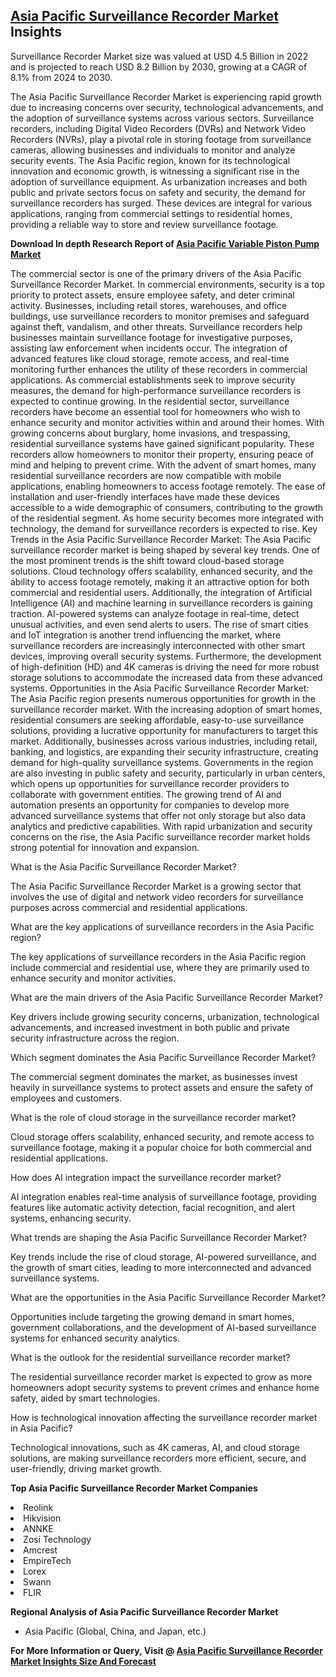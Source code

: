<h2><a href="https://www.verifiedmarketreports.com/download-sample/?rid=269060&amp;utm_source=Github-Feb&amp;utm_medium=225" target="_blank">Asia Pacific Surveillance Recorder Market</a> Insights</h2><p>Surveillance Recorder Market size was valued at USD 4.5 Billion in 2022 and is projected to reach USD 8.2 Billion by 2030, growing at a CAGR of 8.1% from 2024 to 2030.</p><p><p>The Asia Pacific Surveillance Recorder Market is experiencing rapid growth due to increasing concerns over security, technological advancements, and the adoption of surveillance systems across various sectors. Surveillance recorders, including Digital Video Recorders (DVRs) and Network Video Recorders (NVRs), play a pivotal role in storing footage from surveillance cameras, allowing businesses and individuals to monitor and analyze security events. The Asia Pacific region, known for its technological innovation and economic growth, is witnessing a significant rise in the adoption of surveillance equipment. As urbanization increases and both public and private sectors focus on safety and security, the demand for surveillance recorders has surged. These devices are integral for various applications, ranging from commercial settings to residential homes, providing a reliable way to store and review surveillance footage. <p><strong>Download In depth Research Report of <a href="https://www.verifiedmarketreports.com/download-sample/?rid=236118&amp;utm_source=Pulse-Dec&amp;utm_medium=225" target="_blank">Asia Pacific Variable Piston Pump Market</a></strong></p> The commercial sector is one of the primary drivers of the Asia Pacific Surveillance Recorder Market. In commercial environments, security is a top priority to protect assets, ensure employee safety, and deter criminal activity. Businesses, including retail stores, warehouses, and office buildings, use surveillance recorders to monitor premises and safeguard against theft, vandalism, and other threats. Surveillance recorders help businesses maintain surveillance footage for investigative purposes, assisting law enforcement when incidents occur. The integration of advanced features like cloud storage, remote access, and real-time monitoring further enhances the utility of these recorders in commercial applications. As commercial establishments seek to improve security measures, the demand for high-performance surveillance recorders is expected to continue growing. In the residential sector, surveillance recorders have become an essential tool for homeowners who wish to enhance security and monitor activities within and around their homes. With growing concerns about burglary, home invasions, and trespassing, residential surveillance systems have gained significant popularity. These recorders allow homeowners to monitor their property, ensuring peace of mind and helping to prevent crime. With the advent of smart homes, many residential surveillance recorders are now compatible with mobile applications, enabling homeowners to access footage remotely. The ease of installation and user-friendly interfaces have made these devices accessible to a wide demographic of consumers, contributing to the growth of the residential segment. As home security becomes more integrated with technology, the demand for surveillance recorders is expected to rise. Key Trends in the Asia Pacific Surveillance Recorder Market: The Asia Pacific surveillance recorder market is being shaped by several key trends. One of the most prominent trends is the shift toward cloud-based storage solutions. Cloud technology offers scalability, enhanced security, and the ability to access footage remotely, making it an attractive option for both commercial and residential users. Additionally, the integration of Artificial Intelligence (AI) and machine learning in surveillance recorders is gaining traction. AI-powered systems can analyze footage in real-time, detect unusual activities, and even send alerts to users. The rise of smart cities and IoT integration is another trend influencing the market, where surveillance recorders are increasingly interconnected with other smart devices, improving overall security systems. Furthermore, the development of high-definition (HD) and 4K cameras is driving the need for more robust storage solutions to accommodate the increased data from these advanced systems. Opportunities in the Asia Pacific Surveillance Recorder Market: The Asia Pacific region presents numerous opportunities for growth in the surveillance recorder market. With the increasing adoption of smart homes, residential consumers are seeking affordable, easy-to-use surveillance solutions, providing a lucrative opportunity for manufacturers to target this market. Additionally, businesses across various industries, including retail, banking, and logistics, are expanding their security infrastructure, creating demand for high-quality surveillance systems. Governments in the region are also investing in public safety and security, particularly in urban centers, which opens up opportunities for surveillance recorder providers to collaborate with government entities. The growing trend of AI and automation presents an opportunity for companies to develop more advanced surveillance systems that offer not only storage but also data analytics and predictive capabilities. With rapid urbanization and security concerns on the rise, the Asia Pacific surveillance recorder market holds strong potential for innovation and expansion. <p>What is the Asia Pacific Surveillance Recorder Market?</p> <p>The Asia Pacific Surveillance Recorder Market is a growing sector that involves the use of digital and network video recorders for surveillance purposes across commercial and residential applications.</p> <p>What are the key applications of surveillance recorders in the Asia Pacific region?</p> <p>The key applications of surveillance recorders in the Asia Pacific region include commercial and residential use, where they are primarily used to enhance security and monitor activities.</p> <p>What are the main drivers of the Asia Pacific Surveillance Recorder Market?</p> <p>Key drivers include growing security concerns, urbanization, technological advancements, and increased investment in both public and private security infrastructure across the region.</p> <p>Which segment dominates the Asia Pacific Surveillance Recorder Market?</p> <p>The commercial segment dominates the market, as businesses invest heavily in surveillance systems to protect assets and ensure the safety of employees and customers.</p> <p>What is the role of cloud storage in the surveillance recorder market?</p> <p>Cloud storage offers scalability, enhanced security, and remote access to surveillance footage, making it a popular choice for both commercial and residential applications.</p> <p>How does AI integration impact the surveillance recorder market?</p> <p>AI integration enables real-time analysis of surveillance footage, providing features like automatic activity detection, facial recognition, and alert systems, enhancing security.</p> <p>What trends are shaping the Asia Pacific Surveillance Recorder Market?</p> <p>Key trends include the rise of cloud storage, AI-powered surveillance, and the growth of smart cities, leading to more interconnected and advanced surveillance systems.</p> <p>What are the opportunities in the Asia Pacific Surveillance Recorder Market?</p> <p>Opportunities include targeting the growing demand in smart homes, government collaborations, and the development of AI-based surveillance systems for enhanced security analytics.</p> <p>What is the outlook for the residential surveillance recorder market?</p> <p>The residential surveillance recorder market is expected to grow as more homeowners adopt security systems to prevent crimes and enhance home safety, aided by smart technologies.</p> <p>How is technological innovation affecting the surveillance recorder market in Asia Pacific?</p> <p>Technological innovations, such as 4K cameras, AI, and cloud storage solutions, are making surveillance recorders more efficient, secure, and user-friendly, driving market growth.</p> </p><p><strong>Top Asia Pacific Surveillance Recorder Market Companies</strong></p><div data-test-id=""><p><li>Reolink</li><li> Hikvision</li><li> ANNKE</li><li> Zosi Technology</li><li> Amcrest</li><li> EmpireTech</li><li> Lorex</li><li> Swann</li><li> FLIR</li></p><div><strong>Regional Analysis of&nbsp;Asia Pacific Surveillance Recorder Market</strong></div><ul><li dir="ltr"><p dir="ltr">Asia Pacific (Global, China, and Japan, etc.)</p></li></ul><p><strong>For More Information or Query, Visit @&nbsp;</strong><strong><a href="https://www.verifiedmarketreports.com/product/surveillance-recorder-market/?utm_source=Github-Feb&amp;utm_medium=225" target="_blank">Asia Pacific Surveillance Recorder Market Insights Size And Forecast</a></strong></p></div><h2>&nbsp;</h2><div data-test-id="">&nbsp;</div>
